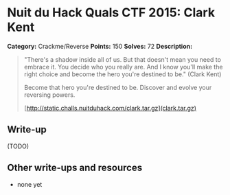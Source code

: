 # Nuit du Hack Quals CTF 2015: Clark Kent

**Category:** Crackme/Reverse
**Points:** 150
**Solves:** 72
**Description:** 

> "There's a shadow inside all of us. But that doesn't mean you need to embrace it. You decide who you really are. And I know you'll make the right choice and become the hero you're destined to be." (Clark Kent)
> 
> Become that hero you're destined to be. Discover and evolve your reversing powers.
> 
> [http://static.challs.nuitduhack.com/clark.tar.gz](clark.tar.gz)

## Write-up

(TODO)

## Other write-ups and resources

* none yet
